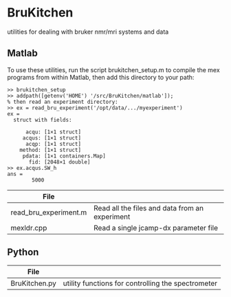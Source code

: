 # BruKitchen
utilities for dealing with bruker nmr/mri systems and data

## Matlab
To use these utilities, run the script brukitchen_setup.m to compile the
mex programs from within Matlab, then add this directory to your path:

```
>> brukitchen_setup
>> addpath([getenv('HOME') '/src/BruKitchen/matlab']);
% then read an experiment directory:
>> ex = read_bru_experiment('/opt/data/.../myexperiment')
ex = 
  struct with fields:

      acqu: [1×1 struct]
     acqus: [1×1 struct]
      acqp: [1×1 struct]
    method: [1×1 struct]
     pdata: [1×1 containers.Map]
       fid: [2048×1 double]
>> ex.acqus.SW_h
ans =
        5000
```

|File                  |                                              |
|----------------------|----------------------------------------------|
|read_bru_experiment.m |Read all the files and data from an experiment|
|mexldr.cpp            |Read a single jcamp-dx parameter file         |

## Python
|File                  |                                                  |
|----------------------|--------------------------------------------------|
|BruKitchen.py         |utility functions for controlling the spectrometer|
